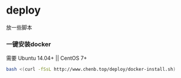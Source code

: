 # deploy
放一些脚本

### 一键安装docker
需要 Ubuntu 14.04+ || CentOS 7+
```bash
bash <(curl -fSsL http://www.chenb.top/deploy/docker-install.sh)
```
